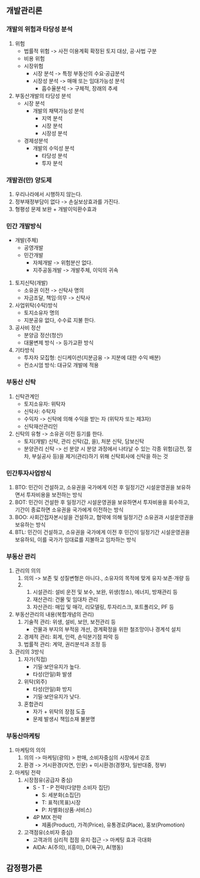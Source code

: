 ## 개발관리론
### 개발의 위험과 타당성 분석
1. 위험
    - 법률적 위험 -> 사전 이용계획 확정된 토지 대상, 공·사법 구분
    - 비용 위험
    - 시장위험
        - 시장 분석 -> 특정 부동산의 수요·공급분석
        - 시장성 분석 -> 매매 또는 임대가능성 분석
            - 흡수율분석 -> 구체적, 장래의 추세
2. 부동산개발의 타당성 분석
    - 시장 분석
        - 개발의 채택가능성 분석
            - 지역 분석
            - 시장 분석
            - 시장성 분석
    - 경제성분석
        - 개발의 수익성 분석
            - 타당성 분석
            - 투자 분석
### 개발권(만) 양도제
1. 우리나라에서 시행하지 않는다.
2. 정부재정부담이 없다 -> 손실보상효과를 가진다.
3. 형평성 문제 보완 + 개발이익환수효과
### 민간 개발방식
- 개발(주체)
    - 공영개발
    - 민간개발
        - 자체개발 -> 위험분산 없다.
        - 지주공동개발 -> 개발주체, 이익의 귀속
1. 토지신탁(개발)
    - 소유권 이전 -> 신탁사 명의
    - 자금조달, 책임·의무 -> 신탁사
2. 사업위탁(수탁)방식
    - 토지소유자 명의
    - 지분공유 없다, 수수료 지불 한다.
3. 공사비 정산
    - 분양금 정산(청산)
    - 대물변제 방식 -> 등가교환 방식
4. 기타방식
    - 투자자 모집형: 신디케이션(지분금융 -> 지분에 대한 수익 배분)
    - 컨소시엄 방식: 대규모 개발에 적용
### 부동산 신탁
1. 신탁관계인
    - 토지소유자: 위탁자
    - 신탁사: 수탁자
    - 수익자 -> 신탁에 의해 수익을 받는 자 (위탁자 또는 제3자)
    - 신탁재산관리인
2. 신탁의 유형 -> 소유권 이전 등기를 한다.
    - 토지(개발) 신탁, 관리 신탁(갑, 을), 처분 신탁, 담보신탁
    - 분양관리 신탁 -> 선 분양 시 분양 과정에서 나타날 수 있는 각종 위험(금전, 절차, 부실공사 등)을 제거(관리)하기 위해 신탁회사에 신탁을 하는 것
### 민간투자사업방식
1. BTO: 민간이 건설하고, 소유권을 국가에게 이전 후 일정기간 시설운영권을 보유하면서 투자비용을 보전하는 방식
2. BOT: 민간이 건설한 후 일정기간 시설운영권을 보유하면서 투자비용을 회수하고, 기간이 종료하면 소유권을 국가에게 이전하는 방식
3. BOO: 사회간접자본시설을 건설하고, 협약에 의해 일정기간 소유권과 시설운영권을 보유하는 방식
4. BTL: 민간이 건설하고, 소유권을 국가에게 이전 후 민간이 일정기간 시설운영권을 보유하되, 이를 국가가 임대료를 지불하고 임차하는 방식
### 부동산 관리
1. 관리의 의의
    1. 의의 -> 보존 및 성질변형은 아니다., 소유자의 목적에 맞게 유지·보존·개량 등
    2. 
        1. 시설관리: 설비 운전 및 보수, 보완, 위생(청소), 에너지, 방재관리 등
        2. 재산관리: 건물 및 임대차 관리
        3. 자산관리: 매입 및 매각, 리모델링, 투자리스크, 포트폴리오, PF 등
2. 부동산관리의 내용(복합개념의 관리)
    1. 기술적 관리: 위생, 설비, 보안, 보전관리 등
        - 건물과 부지의 부적응 개선, 경계확정을 위한 철조망이나 경계석 설치
    2. 경제적 관리: 회계, 인력, 손익분기점 파악 등
    3. 법률적 관리: 계약, 권리분석과 조정 등
3. 관리의 3방식
    1. 자가(직접)
        - 기밀·보안유지가 높다.
        - 타성(안일)화 발생
    2. 위탁(외주)
        - 타성(안일)화 방지
        - 기밀·보안유지가 낮다.
    3. 혼합관리
        - 자가 + 위탁의 장점 도출
        - 문제 발생시 책임소재 불분명
### 부동산마케팅
1. 마케팅의 의의
    1. 의의 -> 마케팅(광의) > 판매, 소비자중심의 시장에서 강조
    2. 환경 -> 거시환경(자연, 인문) + 미시환경(경쟁자, 일반대중, 정부)
2. 마케팅 전략
    1. 시장점유(공급자 중심)
        - S - T - P 전략(다양한 소비자 집단)
            - S: 세분화(소집단)
            - T: 표적(목표)시장
            - P: 차별화(상품·서비스)
        - 4P MIX 전략
            - 제품(Product), 가격(Price), 유통경로(Place), 홍보(Promotion)
    2. 고객점유(소비자 중심)
        - 고객과의 심리적 접점 유지·접근 -> 마케팅 효과 극대화
        - AIDA: A(주의), I(흥미), D(욕구), A(행동)
## 감정평가론